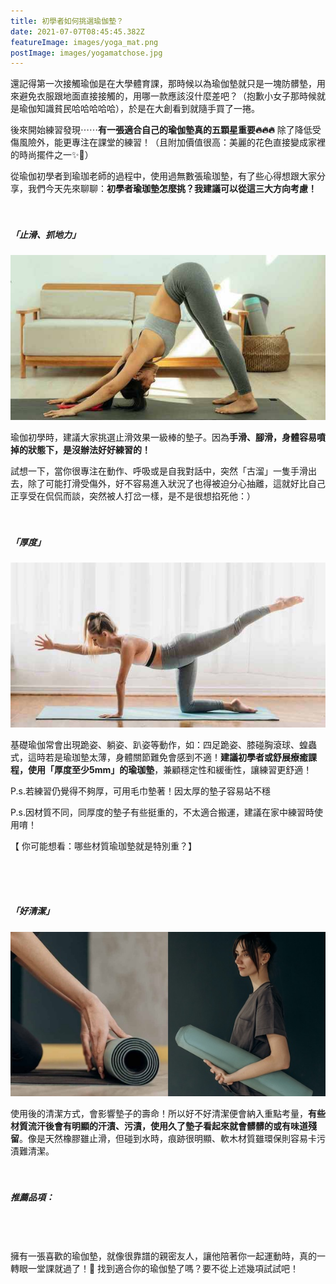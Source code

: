 ```yaml
---
title: 初學者如何挑選瑜伽墊？
date: 2021-07-07T08:45:45.382Z
featureImage: images/yoga_mat.png
postImage: images/yogamatchose.jpg
---
```

還記得第一次接觸瑜伽是在大學體育課，那時候以為瑜伽墊就只是一塊防髒墊，用來避免衣服跟地面直接接觸的，用哪一款應該沒什麼差吧？（抱歉小女子那時候就是瑜伽知識貧民哈哈哈哈哈），於是在大創看到就隨手買了一捲。

後來開始練習發現⋯⋯**有一張適合自己的瑜伽墊真的五顆星重要🔥🔥🔥** 除了降低受傷風險外，能更專注在課堂的練習！（且附加價值很高：美麗的花色直接變成家裡的時尚擺件之一✨🥳）

從瑜伽初學者到瑜珈老師的過程中，使用過無數張瑜珈墊，有了些心得想跟大家分享，我們今天先來聊聊：**初學者瑜珈墊怎麼挑？我建議可以從這三大方向考慮！**
<br>
<br>
<br>

##### 「止滑、抓地力」

![](images/dogpose2.jpg)

瑜伽初學時，建議大家挑選止滑效果一級棒的墊子。因為**手滑、腳滑，身體容易噴掉的狀態下，是沒辦法好好練習的！**

試想一下，當你很專注在動作、呼吸或是自我對話中，突然「古溜」一隻手滑出去，除了可能打滑受傷外，好不容易進入狀況了也得被迫分心抽離，這就好比自己正享受在侃侃而談，突然被人打岔一樣，是不是很想掐死他：）
<br>
<br>
<br>

##### 「厚度」

![](images/all-four.jpg)

基礎瑜伽常會出現跪姿、躺姿、趴姿等動作，如：四足跪姿、膝碰胸滾球、蝗蟲式，這時若是瑜珈墊太薄，身體關節難免會感到不適！**建議初學者或舒展療癒課程，使用「厚度至少5mm」的瑜珈墊**，兼顧穩定性和緩衝性，讓練習更舒適！

P.s.若練習仍覺得不夠厚，可用毛巾墊著！因太厚的墊子容易站不穩

P.s.因材質不同，同厚度的墊子有些挺重的，不太適合搬運，建議在家中練習時使用唷！

【 你可能想看：哪些材質瑜珈墊就是特別重？】

<br>
<br>
<br>

##### 「好清潔」

![](images/a3.jpg)

使用後的清潔方式，會影響墊子的壽命！所以好不好清潔便會納入重點考量，**有些材質流汗後會有明顯的汗漬、污漬，使用久了墊子看起來就會髒髒的或有味道殘留**。像是天然橡膠雖止滑，但碰到水時，痕跡很明顯、軟木材質雖環保則容易卡污漬難清潔。
<br>
<br>
<br>

##### 推薦品項：

<br>
<br>
<br>
擁有一張喜歡的瑜伽墊，就像很靠譜的親密友人，讓他陪著你一起運動時，真的一轉眼一堂課就過了！🥰 找到適合你的瑜伽墊了嗎？要不從上述幾項試試吧！